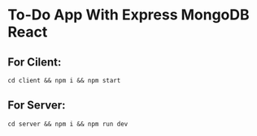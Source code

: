 # To-Do App With Express MongoDB React

## For Cilent:
`cd client && npm i && npm start`

## For Server:
`cd server && npm i && npm run dev`
